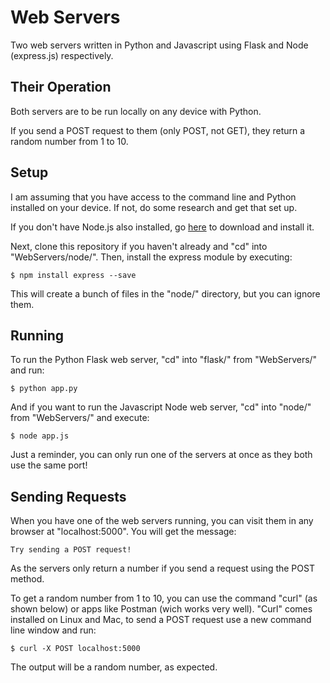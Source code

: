 # Web Servers
Two web servers written in Python and Javascript using Flask and Node (express.js) respectively.

## Their Operation
Both servers are to be run locally on any device with Python.

If you send a POST request to them (only POST, not GET), they return a random number from 1 to 10.

## Setup
I am assuming that you have access to the command line and Python installed on your device. If not, do some research and get that set up.

If you don't have Node.js also installed, go [here](https://nodejs.org/en/download/) to download and install it.

Next, clone this repository if you haven't already and "cd" into "WebServers/node/". Then, install the express module by executing:
```
$ npm install express --save
```
This will create a bunch of files in the "node/" directory, but you can ignore them.

## Running
To run the Python Flask web server, "cd" into "flask/" from "WebServers/" and run:
```
$ python app.py
```
And if you want to run the Javascript Node web server, "cd" into "node/" from "WebServers/" and execute:
```
$ node app.js
```
Just a reminder, you can only run one of the servers at once as they both use the same port!

## Sending Requests
When you have one of the web servers running, you can visit them in any browser at "localhost:5000". You will get the message:
```
Try sending a POST request!
```
As the servers only return a number if you send a request using the POST method.


To get a random number from 1 to 10, you can use the command "curl" (as shown below) or apps like Postman (wich works very well).
"Curl" comes installed on Linux and Mac, to send a POST request use a new command line window and run:
```
$ curl -X POST localhost:5000
```
The output will be a random number, as expected.
